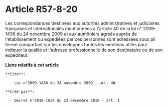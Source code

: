 # Article R57-8-20

Les correspondances destinées aux autorités administratives et judiciaires françaises et internationales mentionnées à
l'article 40 de la loi n° 2009-1436 du 24 novembre 2009 et aux aumôniers agréés auprès de l'établissement ou expédiées par
ces personnes sont adressées sous pli fermé comportant sur les enveloppes toutes les mentions utiles pour indiquer la qualité
et l'adresse professionnelle de son destinataire ou de son expéditeur.

**Liens relatifs à cet article**

	**Cite**:

	  - Loi n°2009-1436 du 24 novembre 2009 - art. 40

	**Créé par**:

	  - Décret n°2010-1634 du 23 décembre 2010 - art. 1
